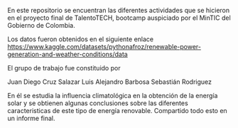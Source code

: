 En este repositorio se encuentran las diferentes actividades que se hicieron en el proyecto final de TalentoTECH, bootcamp auspiciado por el MinTIC del Gobierno de Colombia.

Los datos fueron obtenidos en el siguiente enlace https://www.kaggle.com/datasets/pythonafroz/renewable-power-generation-and-weather-conditions/data

El grupo de trabajo fue constituido por 

Juan Diego Cruz Salazar
Luis Alejandro Barbosa
Sebastián Rodriguez

En él se estudia la influencia climatológica en la obtención de la energía solar y se obtienen algunas conclusiones sobre las diferentes caracteristicas de este tipo de energía renovable. Compartido todo esto en un informe final.
